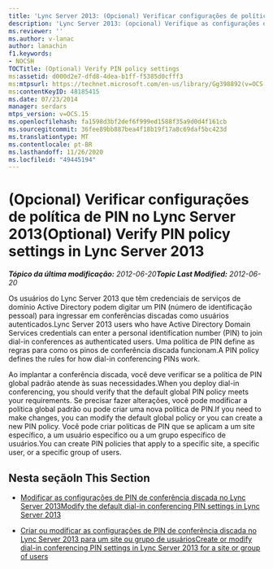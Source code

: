 ```yaml
---
title: 'Lync Server 2013: (Opcional) Verificar configurações de política de PIN'
description: 'Lync Server 2013: (opcional) Verifique as configurações de política de PIN.'
ms.reviewer: ''
ms.author: v-lanac
author: lanachin
f1.keywords:
- NOCSH
TOCTitle: (Optional) Verify PIN policy settings
ms:assetid: d000d2e7-dfd8-4dea-b1ff-f5385d0cfff3
ms:mtpsurl: https://technet.microsoft.com/en-us/library/Gg398892(v=OCS.15)
ms:contentKeyID: 48185415
ms.date: 07/23/2014
manager: serdars
mtps_version: v=OCS.15
ms.openlocfilehash: fa1598d3bf2def6f999ed1588f35a9d0d4f161cb
ms.sourcegitcommit: 36fee89bb887bea4f18b19f17a8c69daf5bc423d
ms.translationtype: MT
ms.contentlocale: pt-BR
ms.lasthandoff: 11/26/2020
ms.locfileid: "49445194"
---
```

# <a name="optional-verify-pin-policy-settings-in-lync-server-2013"></a><span data-ttu-id="a9f2e-103">(Opcional) Verificar configurações de política de PIN no Lync Server 2013</span><span class="sxs-lookup"><span data-stu-id="a9f2e-103">(Optional) Verify PIN policy settings in Lync Server 2013</span></span>

<div data-xmlns="http://www.w3.org/1999/xhtml">

<div class="topic" data-xmlns="http://www.w3.org/1999/xhtml" data-msxsl="urn:schemas-microsoft-com:xslt" data-cs="https://msdn.microsoft.com/">

<div data-asp="https://msdn2.microsoft.com/asp">



</div>

<div id="mainSection">

<div id="mainBody"><span data-ttu-id="a9f2e-104">

<span> </span></span><span class="sxs-lookup"><span data-stu-id="a9f2e-104">

<span> </span></span></span>

<span data-ttu-id="a9f2e-105">_**Tópico da última modificação:** 2012-06-20_</span><span class="sxs-lookup"><span data-stu-id="a9f2e-105">_**Topic Last Modified:** 2012-06-20_</span></span>

<span data-ttu-id="a9f2e-106">Os usuários do Lync Server 2013 que têm credenciais de serviços de domínio Active Directory podem digitar um PIN (número de identificação pessoal) para ingressar em conferências discadas como usuários autenticados.</span><span class="sxs-lookup"><span data-stu-id="a9f2e-106">Lync Server 2013 users who have Active Directory Domain Services credentials can enter a personal identification number (PIN) to join dial-in conferences as authenticated users.</span></span> <span data-ttu-id="a9f2e-107">Uma política de PIN define as regras para como os pinos de conferência discada funcionam.</span><span class="sxs-lookup"><span data-stu-id="a9f2e-107">A PIN policy defines the rules for how dial-in conferencing PINs work.</span></span>

<span data-ttu-id="a9f2e-108">Ao implantar a conferência discada, você deve verificar se a política de PIN global padrão atende às suas necessidades.</span><span class="sxs-lookup"><span data-stu-id="a9f2e-108">When you deploy dial-in conferencing, you should verify that the default global PIN policy meets your requirements.</span></span> <span data-ttu-id="a9f2e-109">Se precisar fazer alterações, você pode modificar a política global padrão ou pode criar uma nova política de PIN.</span><span class="sxs-lookup"><span data-stu-id="a9f2e-109">If you need to make changes, you can modify the default global policy or you can create a new PIN policy.</span></span> <span data-ttu-id="a9f2e-110">Você pode criar políticas de PIN que se aplicam a um site específico, a um usuário específico ou a um grupo específico de usuários.</span><span class="sxs-lookup"><span data-stu-id="a9f2e-110">You can create PIN policies that apply to a specific site, a specific user, or a specific group of users.</span></span>

<div>

## <a name="in-this-section"></a><span data-ttu-id="a9f2e-111">Nesta seção</span><span class="sxs-lookup"><span data-stu-id="a9f2e-111">In This Section</span></span>

  - [<span data-ttu-id="a9f2e-112">Modificar as configurações de PIN de conferência discada no Lync Server 2013</span><span class="sxs-lookup"><span data-stu-id="a9f2e-112">Modify the default dial-in conferencing PIN settings in Lync Server 2013</span></span>](lync-server-2013-modify-the-default-dial-in-conferencing-pin-settings.md)

  - [<span data-ttu-id="a9f2e-113">Criar ou modificar as configurações de PIN de conferência discada no Lync Server 2013 para um site ou grupo de usuários</span><span class="sxs-lookup"><span data-stu-id="a9f2e-113">Create or modify dial-in conferencing PIN settings in Lync Server 2013 for a site or group of users</span></span>](lync-server-2013-create-or-modify-dial-in-conferencing-pin-settings-for-a-site-or-group-of-users.md)

<span data-ttu-id="a9f2e-114"></div>

</div>

<span> </span>

</div>

</div>

</span><span class="sxs-lookup"><span data-stu-id="a9f2e-114"></div>

</div>

<span> </span>

</div>

</div>

</span></span></div>


